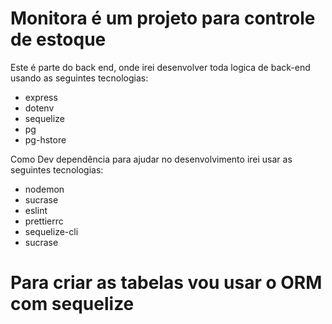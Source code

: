 # Monitora é um projeto para controle de estoque

Este é parte do back end, onde irei desenvolver toda logica de back-end usando as seguintes tecnologias:

- express
- dotenv
- sequelize
- pg
- pg-hstore

Como Dev dependência para ajudar no desenvolvimento irei usar as seguintes tecnologias:

- nodemon
- sucrase
- eslint
- prettierrc
- sequelize-cli
- sucrase

# Para criar as tabelas vou usar o ORM com sequelize
